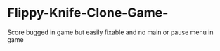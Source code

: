 # Flippy-Knife-Clone-Game-
Score bugged in game but easily fixable and no main or pause menu in game 

